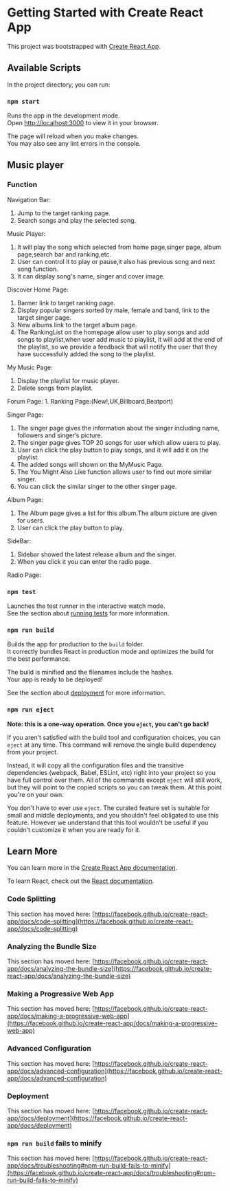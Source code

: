 # Getting Started with Create React App

This project was bootstrapped with [Create React App](https://github.com/facebook/create-react-app).

## Available Scripts

In the project directory, you can run:

### `npm start`

Runs the app in the development mode.\
Open [http://localhost:3000](http://localhost:3000) to view it in your browser.

The page will reload when you make changes.\
You may also see any lint errors in the console.

## Music player

### Function
Navigation Bar:
1. Jump to the target ranking page.
2. Search songs and play the selected song.

Music Player:
1. It will play the song which selected from home page,singer page, album page,search bar and ranking,etc.
2. User can control it to play or pause,it also has previous song and next song function.
3. It can display song's name, singer and cover image.

Discover Home Page:
1. Banner link to target ranking page.
2. Display popular singers sorted by male, female and band, link to the target singer page.
3. New albums link to the target album page.
4. The RankingList on the homepage allow user to play songs and add songs to playlist,when user add music to playlist, it will add at the end of the playlist, so we provide a feedback that will notify the user that they have successfully added the song to the playlist.

My Music Page:
1. Display the playlist for music player.
2. Delete songs from playlist.

Forum Page:
1. 
Ranking Page:(New!,UK,Billboard,Beatport)

Singer Page:
1. The singer page gives the information about the singer including name, followers and singer’s picture.
2. The singer page gives TOP 20 songs for user which allow users to play.
3. User can click the play button to play songs, and it will add it on the playlist.
4. The added songs will shown on the MyMusic Page.
5. The You Might Also Like function allows user to find out more similar singer.
6. You can click the similar singer to the other singer page.

Album Page:
1. The Album page gives a list for this album.The album picture are given for users.
2. User can click the play button to play.

SideBar:
1. Sidebar showed the latest release album and the singer.
2. When you click it you can enter the radio page.

Radio Page:

### `npm test`

Launches the test runner in the interactive watch mode.\
See the section about [running tests](https://facebook.github.io/create-react-app/docs/running-tests) for more information.

### `npm run build`

Builds the app for production to the `build` folder.\
It correctly bundles React in production mode and optimizes the build for the best performance.

The build is minified and the filenames include the hashes.\
Your app is ready to be deployed!

See the section about [deployment](https://facebook.github.io/create-react-app/docs/deployment) for more information.

### `npm run eject`

**Note: this is a one-way operation. Once you `eject`, you can't go back!**

If you aren't satisfied with the build tool and configuration choices, you can `eject` at any time. This command will remove the single build dependency from your project.

Instead, it will copy all the configuration files and the transitive dependencies (webpack, Babel, ESLint, etc) right into your project so you have full control over them. All of the commands except `eject` will still work, but they will point to the copied scripts so you can tweak them. At this point you're on your own.

You don't have to ever use `eject`. The curated feature set is suitable for small and middle deployments, and you shouldn't feel obligated to use this feature. However we understand that this tool wouldn't be useful if you couldn't customize it when you are ready for it.

## Learn More

You can learn more in the [Create React App documentation](https://facebook.github.io/create-react-app/docs/getting-started).

To learn React, check out the [React documentation](https://reactjs.org/).

### Code Splitting

This section has moved here: [https://facebook.github.io/create-react-app/docs/code-splitting](https://facebook.github.io/create-react-app/docs/code-splitting)

### Analyzing the Bundle Size

This section has moved here: [https://facebook.github.io/create-react-app/docs/analyzing-the-bundle-size](https://facebook.github.io/create-react-app/docs/analyzing-the-bundle-size)

### Making a Progressive Web App

This section has moved here: [https://facebook.github.io/create-react-app/docs/making-a-progressive-web-app](https://facebook.github.io/create-react-app/docs/making-a-progressive-web-app)

### Advanced Configuration

This section has moved here: [https://facebook.github.io/create-react-app/docs/advanced-configuration](https://facebook.github.io/create-react-app/docs/advanced-configuration)

### Deployment

This section has moved here: [https://facebook.github.io/create-react-app/docs/deployment](https://facebook.github.io/create-react-app/docs/deployment)

### `npm run build` fails to minify

This section has moved here: [https://facebook.github.io/create-react-app/docs/troubleshooting#npm-run-build-fails-to-minify](https://facebook.github.io/create-react-app/docs/troubleshooting#npm-run-build-fails-to-minify)
